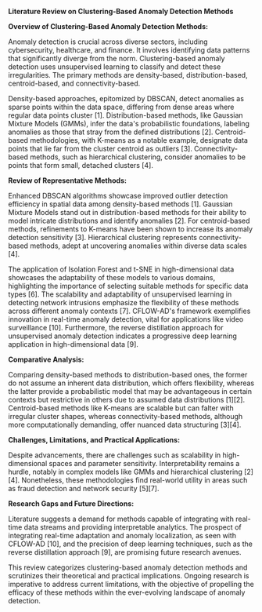 
**Literature Review on Clustering-Based Anomaly Detection Methods**

**Overview of Clustering-Based Anomaly Detection Methods:**

Anomaly detection is crucial across diverse sectors, including cybersecurity, healthcare, and finance. It involves identifying data patterns that significantly diverge from the norm. Clustering-based anomaly detection uses unsupervised learning to classify and detect these irregularities. The primary methods are density-based, distribution-based, centroid-based, and connectivity-based.

Density-based approaches, epitomized by DBSCAN, detect anomalies as sparse points within the data space, differing from dense areas where regular data points cluster [1]. Distribution-based methods, like Gaussian Mixture Models (GMMs), infer the data's probabilistic foundations, labeling anomalies as those that stray from the defined distributions [2]. Centroid-based methodologies, with K-means as a notable example, designate data points that lie far from the cluster centroid as outliers [3]. Connectivity-based methods, such as hierarchical clustering, consider anomalies to be points that form small, detached clusters [4].

**Review of Representative Methods:**

Enhanced DBSCAN algorithms showcase improved outlier detection efficiency in spatial data among density-based methods [1]. Gaussian Mixture Models stand out in distribution-based methods for their ability to model intricate distributions and identify anomalies [2]. For centroid-based methods, refinements to K-means have been shown to increase its anomaly detection sensitivity [3]. Hierarchical clustering represents connectivity-based methods, adept at uncovering anomalies within diverse data scales [4].

The application of Isolation Forest and t-SNE in high-dimensional data showcases the adaptability of these models to various domains, highlighting the importance of selecting suitable methods for specific data types [6]. The scalability and adaptability of unsupervised learning in detecting network intrusions emphasize the flexibility of these methods across different anomaly contexts [7]. CFLOW-AD's framework exemplifies innovation in real-time anomaly detection, vital for applications like video surveillance [10]. Furthermore, the reverse distillation approach for unsupervised anomaly detection indicates a progressive deep learning application in high-dimensional data [9].

**Comparative Analysis:**

Comparing density-based methods to distribution-based ones, the former do not assume an inherent data distribution, which offers flexibility, whereas the latter provide a probabilistic model that may be advantageous in certain contexts but restrictive in others due to assumed data distributions [1][2]. Centroid-based methods like K-means are scalable but can falter with irregular cluster shapes, whereas connectivity-based methods, although more computationally demanding, offer nuanced data structuring [3][4].

**Challenges, Limitations, and Practical Applications:**

Despite advancements, there are challenges such as scalability in high-dimensional spaces and parameter sensitivity. Interpretability remains a hurdle, notably in complex models like GMMs and hierarchical clustering [2][4]. Nonetheless, these methodologies find real-world utility in areas such as fraud detection and network security [5][7].

**Research Gaps and Future Directions:**

Literature suggests a demand for methods capable of integrating with real-time data streams and providing interpretable analytics. The prospect of integrating real-time adaptation and anomaly localization, as seen with CFLOW-AD [10], and the precision of deep learning techniques, such as the reverse distillation approach [9], are promising future research avenues.


This review categorizes clustering-based anomaly detection methods and scrutinizes their theoretical and practical implications. Ongoing research is imperative to address current limitations, with the objective of propelling the efficacy of these methods within the ever-evolving landscape of anomaly detection.
